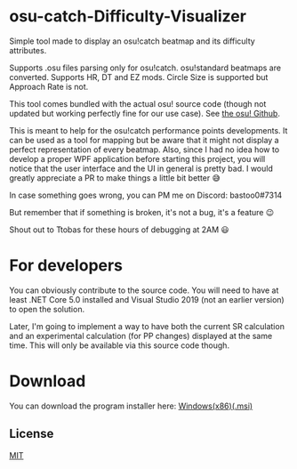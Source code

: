 # osu-catch-Difficulty-Visualizer
Simple tool made to display an osu!catch beatmap and its difficulty attributes.

Supports .osu files parsing only for osu!catch. osu!standard beatmaps are converted.
Supports HR, DT and EZ mods. Circle Size is supported but Approach Rate is not.

This tool comes bundled with the actual osu! source code (though not updated but working perfectly fine for our use case). See [the osu! Github](https://github.com/ppy/osu).

This is meant to help for the osu!catch performance points developments. It can be used as a tool for mapping but be aware that it might not display a perfect representation of every beatmap.
Also, since I had no idea how to develop a proper WPF application before starting this project, you will notice that the user interface and the UI in general is pretty bad. I would greatly appreciate a PR to make things a little bit better :sweat_smile:

In case something goes wrong, you can PM me on Discord: bastoo0#7314

But remember that if something is broken, it's not a bug, it's a feature :wink:

Shout out to Ttobas for these hours of debugging at 2AM :smiley:

# For developers
You can obviously contribute to the source code. You will need to have at least .NET Core 5.0 installed and Visual Studio 2019 (not an earlier version) to open the solution.

Later, I'm going to implement a way to have both the current SR calculation and an experimental calculation (for PP changes) displayed at the same time. This will only be available via this source code though.

# Download
You can download the program installer here: [Windows(x86)(.msi)](https://mega.nz/file/Nm5BXC4I#UbY2nmFWf3jQxxYU0Mxrdq8OeWWYZIupEs6ZHAAD4VI)

## License
[MIT](https://choosealicense.com/licenses/mit/)
